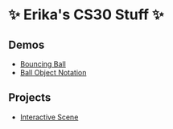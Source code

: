 # ✨ Erika's CS30 Stuff ✨

## Demos
- [Bouncing Ball](01-ball)
- [Ball Object Notation](02-ball_object)

## Projects
- [Interactive Scene](01-burgeria/)
